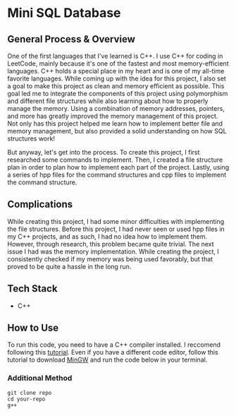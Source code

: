# Mini SQL Database

## General Process & Overview

<p>One of the first languages that I've learned is C++. I use C++ for coding in LeetCode, mainly because it's one of the fastest and most memory-efficient languages. C++ holds a special place in my heart and is one of my all-time favorite languages. While coming up with the idea for this project, I also set a goal to make this project as clean and memory efficient as possible. This goal led me to integrate the components of this project using polymorphism and different file structures while also learning about how to properly manage the memory. Using a combination of memory addresses, pointers, and more has greatly improved the memory management of this project. Not only has this project helped me learn how to implement better file and memory management, but also provided a solid understanding on how SQL structures work!  </p>
<p>But anyway, let's get into the process. To create this project, I first researched some commands to implement. Then, I created a file structure plan in order to plan how to implement each part of the project. Lastly, using a series of hpp files for the command structures and cpp files to implement the command structure.</p>

## Complications

<p>While creating this project, I had some minor difficulties with implementing the file structures. Before this project, I had never seen or used hpp files in my C++ projects, and as such, I had no idea how to implement them. However, through research, this problem became quite trivial. The next issue I had was the memory implementation. While creating the project, I consistently checked if my memory was being used favorably, but that proved to be quite a hassle in the long run.</p>

## Tech Stack

- C++

## How to Use

<p>To run this code, you need to have a C++ compiler installed. I reccomend following this <a href="https://code.visualstudio.com/docs/languages/cpp">tutorial</a>. Even if you have a different code editor, follow this tutorial to download <a href="https://www.mingw-w64.org/">MinGW</a> and run the code below in your terminal.</p>

### Additional Method

```
git clone repo
cd your-repo
g++ 
```
